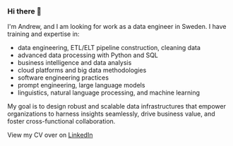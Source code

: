<!-- https://github.com/aglines/aglines/blob/main/README.md -->
<!-- TODO: Bio slug for profile page -->
### Hi there 👋

I'm Andrew, and I am looking for work as a data engineer in Sweden. I have training and expertise in:

* data engineering, ETL/ELT pipeline construction, cleaning data
* advanced data processing with Python and SQL
* business intelligence and data analysis
* cloud platforms and big data methodologies
* software engineering practices
* prompt engineering, large language models
* linguistics, natural language processing, and machine learning

My goal is to design robust and scalable data infrastructures that empower organizations to harness insights seamlessly, drive business value, and foster cross-functional collaboration.

View my CV over on [LinkedIn](www.linkedin.com/in/andrewglines)

<!--
**aglines/aglines** is a ✨ _special_ ✨ repository because its `README.md` (this file) appears on your GitHub profile.

Here are some ideas to get you started:

- 🔭 I’m currently working on ...
- 🌱 I’m currently learning ...
- 👯 I’m looking to collaborate on ...
- 🤔 I’m looking for help with ...
- 💬 Ask me about ...
- 📫 How to reach me: ...
- 😄 Pronouns: ...
- ⚡ Fun fact: ...
-->
